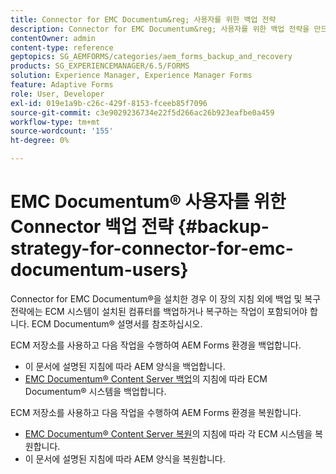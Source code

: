 ```yaml
---
title: Connector for EMC Documentum&reg; 사용자를 위한 백업 전략
description: Connector for EMC Documentum&reg; 사용자를 위한 백업 전략을 만드는 방법을 확인하십시오.
contentOwner: admin
content-type: reference
geptopics: SG_AEMFORMS/categories/aem_forms_backup_and_recovery
products: SG_EXPERIENCEMANAGER/6.5/FORMS
solution: Experience Manager, Experience Manager Forms
feature: Adaptive Forms
role: User, Developer
exl-id: 019e1a9b-c26c-429f-8153-fceeb85f7096
source-git-commit: c3e9029236734e22f5d266ac26b923eafbe0a459
workflow-type: tm+mt
source-wordcount: '155'
ht-degree: 0%

---
```


# EMC Documentum® 사용자를 위한 Connector 백업 전략 {#backup-strategy-for-connector-for-emc-documentum-users}

Connector for EMC Documentum®을 설치한 경우 이 장의 지침 외에 백업 및 복구 전략에는 ECM 시스템이 설치된 컴퓨터를 백업하거나 복구하는 작업이 포함되어야 합니다. ECM Documentum® 설명서를 참조하십시오.

ECM 저장소를 사용하고 다음 작업을 수행하여 AEM Forms 환경을 백업합니다.

* 이 문서에 설명된 지침에 따라 AEM 양식을 백업합니다.
* [EMC Documentum® Content Server 백업](/help/forms/using/admin-help/backing-recovering-emc-documentum-repository.md#back-up-the-emc-documentum-content-server)의 지침에 따라 ECM Documentum® 시스템을 백업합니다.

ECM 저장소를 사용하고 다음 작업을 수행하여 AEM Forms 환경을 복원합니다.

* [EMC Documentum® Content Server 복원](/help/forms/using/admin-help/backing-recovering-emc-documentum-repository.md#restore-the-emc-documentum-content-server)의 지침에 따라 각 ECM 시스템을 복원합니다.
* 이 문서에 설명된 지침에 따라 AEM 양식을 복원합니다.
